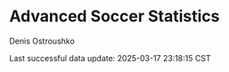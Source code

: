# Advanced Soccer Statistics
Denis Ostroushko

<!-- gfm -->

Last successful data update: 2025-03-17 23:18:15 CST
